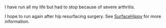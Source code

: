 I have run all my life but had to stop because of severe 
arthritis.

I hope to run again after hip resurfacing surgery.
See [SurfaceHippy](http://www.hipresurfacingsite.com/)
for more information.